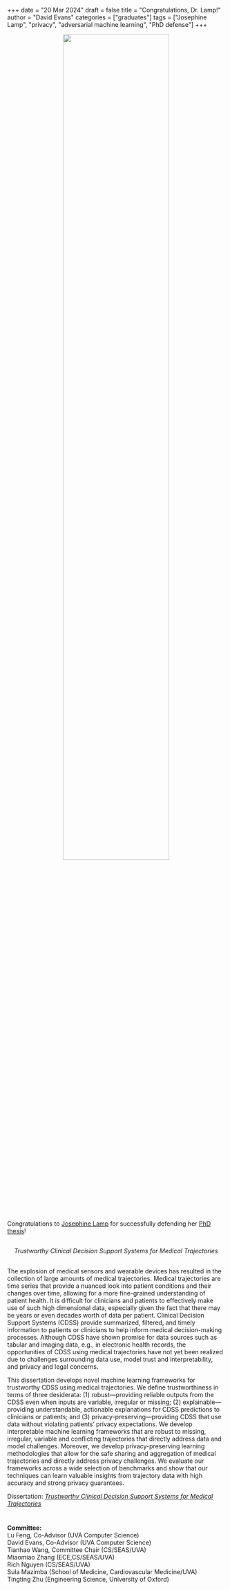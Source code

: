 +++
date = "20 Mar 2024"
draft = false
title = "Congratulations, Dr. Lamp!"
author = "David Evans"
categories = ["graduates"]
tags = ["Josephine Lamp", "privacy", "adversarial machine learning", "PhD defense"]
+++

<center>
<img src="/images/lamp-defense.png" width="70%">
</center>

Congratulations to [Josephine Lamp](https://www.josephinelamp.com/) for successfully defending her [PhD thesis](https://libraetd.lib.virginia.edu/public_view/pv63g149h)!

##

<center>
<em>
Trustworthy Clinical Decision Support Systems for Medical Trajectories
</em>
</center>

##

The explosion of medical sensors and wearable devices has resulted in the collection of large amounts of medical trajectories. Medical trajectories are time series that provide a nuanced look into patient conditions and their changes over time, allowing for a more fine-grained understanding of patient health. It is difficult for clinicians and patients to effectively make use of such high dimensional data, especially given the fact that there may be years or even decades worth of data per patient. Clinical Decision Support Systems (CDSS) provide summarized, filtered, and timely information to patients or clinicians to help inform medical decision-making processes. Although CDSS have shown promise for data sources such as tabular and imaging data, e.g., in electronic health records, the opportunities of CDSS using medical trajectories have not yet been realized due to challenges surrounding data use, model trust and interpretability, and privacy and legal concerns.

This dissertation develops novel machine learning frameworks for trustworthy CDSS using medical trajectories. We define trustworthiness in terms of three desiderata: (1) robust—providing reliable outputs from the CDSS even when inputs are variable, irregular or missing; (2) explainable—providing understandable, actionable explanations for CDSS predictions to clinicians or patients; and (3) privacy-preserving—providing CDSS that use data without violating patients’ privacy expectations. We develop interpretable machine learning frameworks that are robust to missing, irregular, variable and conflicting trajectories that directly address data and model challenges. Moreover, we develop privacy-preserving learning methodologies that allow for the safe sharing and aggregation of medical trajectories and directly address privacy challenges. We evaluate our frameworks across a wide selection of benchmarks and show that our techniques can learn valuable insights from trajectory data with high accuracy and strong privacy guarantees.

Dissertation: [_Trustworthy Clinical Decision Support Systems for Medical Trajectories_](https://libraetd.lib.virginia.edu/public_view/pv63g149h)

#

**Committee:**  
Lu Feng, Co-Advisor (UVA Computer Science)  
David Evans, Co-Advisor (UVA Computer Science)  
Tianhao Wang, Committee Chair (CS/SEAS/UVA)  
Miaomiao Zhang (ECE,CS/SEAS/UVA)  
Rich Nguyen (CS/SEAS/UVA)  
Sula Mazimba (School of Medicine, Cardiovascular Medicine/UVA)  
Tingting Zhu (Engineering Science, University of Oxford)

